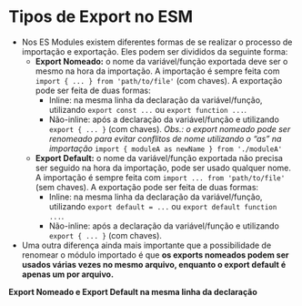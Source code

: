 # Tipos de Export no ESM

- Nos ES Modules existem diferentes formas de se realizar o processo de importação e exportação. Eles podem ser divididos da seguinte forma:
  - **Export Nomeado:** o nome da variável/função exportada deve ser o mesmo na hora da importação. A importação é sempre feita com `import { ... } from 'path/to/file'` (com chaves). A exportação pode ser feita de duas formas:
    - Inline: na mesma linha da declaração da variável/função, utilizando `export const ...` ou `export function ...`.
    - Não-inline: após a declaração da variável/função e utilizando `export { ... }` (com chaves).
    _Obs.: o export nomeado pode ser renomeado para evitar conflitos de nome utilizando o “as” na importação_ `import { moduleA as newName } from './moduleA'`
  - **Export Default:** o nome da variável/função exportada não precisa ser seguido na hora da importação, pode ser usado qualquer nome. A importação é sempre feita com `import ... from 'path/to/file'` (sem chaves). A exportação pode ser feita de duas formas:
    - Inline: na mesma linha da declaração da variável/função, utilizando `export default = ...` ou `export default function ...`.
    - Não-inline: após a declaração da variável/função e utilizando `export { ... }` (com chaves).
- Uma outra diferença ainda mais importante que a possibilidade de renomear o módulo importado é que **os exports nomeados podem ser usados várias vezes no mesmo arquivo, enquanto o export default é apenas um por arquivo.**

**Export Nomeado e Export Default na mesma linha da declaração**
